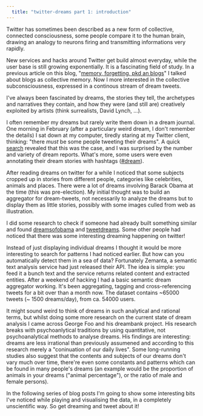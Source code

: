 ```yaml
---
  title: "twitter-dreams part 1: introduction"
---
```


Twitter has sometimes been described as a new form of collective, connected consciousness, some people compare it to the human brain, drawing an analogy to neurons firing and transmitting informations very rapidly.

New services and hacks around Twitter get build almost everyday, while the user base is still growing exponentially. It is a fascinating field of study. In a previous article on this blog, "[memory, forgetting, pkd an blogs](/2009/03/phil-k-dick.html)" I talked  about blogs as collective memory. Now I more interested in the collective subconsciousness, expressed in a continous stream of dream tweets.

I've always been fascinated by dreams, the stories they tell, the archetypes and narratives they contain, and how they were (and still are) creatively exploited by artists (think surrealists, David Lynch, ...).

I often remember my dreams but rarely write them down in a dream journal. One morning in February (after a particulary weird dream, I don't remember the details) I sat down at my computer, tiredly staring at my Twitter client, thinking: "there *must* be some people tweeting their dreams". A quick [search](http://search.twitter.com/?q=) revealed that this was the case, and I was surprised by the number and variety of dream reports. What's more, some users were even annotating their dream stories with hashtags ([#dream](http://hashtag)).

After reading dreams on twitter for a while I noticed that some subjects cropped up in stories from different people, categories like celebrities, animals and places. There were a lot of dreams involving Barack Obama at the time (this was pre-election). My initial thought was to build an aggregator for dream-tweets, not necessarily to analyze the dreams but to display them as little stories, possibly with some images culled from web as illustration.

I did some research to check if someone had already built something similar and found [dreamsofobama]() and [tweetdreams](http://tweetdreams). Some other people had noticed that there was some interesting dreaming happening on twitter!

Instead of just displaying individual dreams I thought it would be more interesting to search for patterns I had noticed earlier. But how can you automatically detect them in a sea of data? Fortunately Zemanta, a semantic text analysis service had just released their API. The idea is simple: you feed it a bunch text and the service returns related content and extracted entities. After a weekend of hacking I had a basic semantic dream aggregator working. It's been aggregating, tagging and cross-referencing tweets for a bit over than a month now. The dataset contains ~65000 tweets (~ 1500 dreams/day), from ca. 54000 users.

It might sound weird to think of dreams in such analytical and rational terms, but whilst doing some more research on the current state of dream analysis I came across George Foo and his dreambank project. His research breaks with psychoanlytical traditions by using quantitative, not psychoanalytical methods to analyse dreams. His findings are interesting: dreams are less irrational than previously assumened and according to this research merely a "coninuation of our daily lives". Some long-running studies also suggest that the contents and subjects of our dreams don't vary much over time, there're even some constants and patterns which can be found in many people's dreams (an example would be the proportion of animals in your dreams ("animal percentage"), or the ratio of male and female persons).

In the following series of blog posts I'm going to show some interesting bits I've noticed while playing and visualising the data, in a completely unscientific way. So get dreaming and tweet about it! 
